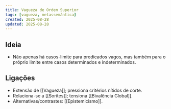 ```yaml
---
title: Vagueza de Ordem Superior
tags: [vagueza, metassemântica]
created: 2025-08-28
updated: 2025-08-28
---
```


## Ideia
- Não apenas há casos-limite para predicados vagos, mas também para o próprio limite entre casos determinados e indeterminados.

## Ligações
- Extensão de [[Vagueza]]; pressiona critérios nítidos de corte.
- Relaciona-se a [[Sorites]]; tensiona [[Bivalência Global]].
- Alternativas/contrastes: [[Epistemicismo]].

